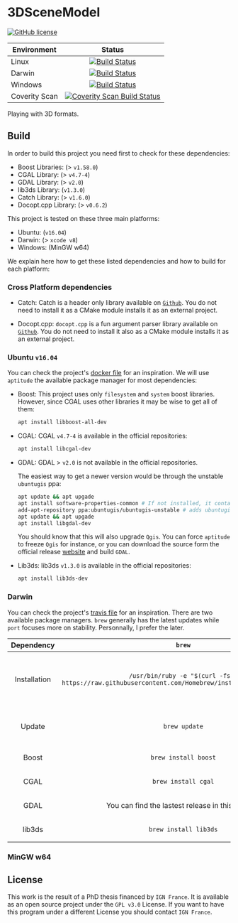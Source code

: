 # 3DSceneModel

[![GitHub license](https://img.shields.io/badge/license-AGPL-blue.svg)](https://raw.githubusercontent.com/Ethiy/3DSceneModel/master/LICENSE)

| Environment              | Status        |
| ------------------------ |:-------------:|
| Linux                    | [![Build Status](https://travis-ci.org/Ethiy/3DSceneModel.svg?branch=master)](https://travis-ci.org/Ethiy/3DSceneModel)|
| Darwin                   |[![Build Status](https://travis-ci.org/Ethiy/3DSceneModel.svg?branch=master)](https://travis-ci.org/Ethiy/3DSceneModel)|
| Windows                  | [![Build Status](https://ci.appveyor.com/api/projects/status/855pa36o55g3hwq7?svg=true)](https://ci.appveyor.com/project/Ethiy/3DSceneModel/branch/master)|
| Coverity Scan            |[![Coverity Scan Build Status](https://scan.coverity.com/projects/11095/badge.svg)](https://scan.coverity.com/projects/3dscenemodel)|

Playing with 3D formats.


## Build

In order to build this project you need first to check for these dependencies:

* Boost Libraries: (> `v1.58.0`)
* CGAL Library: (> `v4.7-4`)
* GDAL Library: (> `v2.0`)
* lib3ds Library: (`v1.3.0`)
* Catch Library: (> `v1.6.0`)
* Docopt.cpp Library: (> `v0.6.2`)

 This project is tested on these three main platforms:

* Ubuntu: (`v16.04`)
* Darwin: (> `xcode v8`)
* Windows: (MinGW w64)

 We explain here how to get these listed dependencies and how to build for each platform:

### Cross Platform dependencies

* Catch:
    Catch is a header only library available on [`Github`](https://github.com/philsquared/Catch). You do not need to install it as a CMake module installs it as an external project.

* Docopt.cpp:
    `docopt.cpp` is a fun argument parser library available on [`Github`](https://github.com/docopt/docopt.cpp). You do not need to install it also as a CMake module installs it as an external project.


### Ubuntu `v16.04`

You can check the project's [docker file](https://github.com/Ethiy/3DSceneModel/blob/master/Dockerfile) for an inspiration. We will use `aptitude` the available package manager for most dependencies:

* Boost:
    This project uses only  `filesystem` and `system` boost libraries. However, since CGAL uses other libraries it may be wise to get all of them:

    ```bash
    apt install libboost-all-dev
    ```

* CGAL:
    CGAL `v4.7-4` is available in the official repositories:

    ```bash
    apt install libcgal-dev
    ```

* GDAL:
    GDAL > `v2.0` is not available in the official repositories.

    The easiest way to get a newer version would be through the unstable `ubuntugis` ppa:

    ```bash
    apt update && apt upgade
    apt install software-properties-common # If not installed, it contains `add-apt-repository` command
    add-apt-repository ppa:ubuntugis/ubuntugis-unstable # adds ubuntugis/ubuntugis-unstable ppa
    apt update && apt upgade
    apt install libgdal-dev
    ```

    You should know that this will also upgrade `Qgis`. You can force `aptitude` to freeze `Qgis` for instance, or you can download the source form the official release [website](https://trac.osgeo.org/gdal/wiki/DownloadSource) and build `GDAL`.

* Lib3ds:
    lib3ds `v1.3.0` is available in the official repositories:

    ```bash
    apt install lib3ds-dev
    ```

### Darwin

You can check the project's [travis file](https://github.com/Ethiy/3DSceneModel/blob/master/.travis.yml) for an inspiration. There are two available package managers. `brew` generally has the latest updates while `port` focuses more on stability. Personnally, I prefer the later.

| Dependency   | `brew`        | `port`        |
|:------------:|:-------------:|:-------------:|
| Installation | `/usr/bin/ruby -e "$(curl -fsSL https://raw.githubusercontent.com/Homebrew/install/master/install)"` | You should follow the instructions on [`port` official website](https://www.macports.org/install.php) |
| Update       | `brew update` | `port selfupdate && port upgrade outdated` |
| Boost        | `brew install boost` | `port install boost` |
| CGAL         | `brew install cgal` | `port install cgal` |
| GDAL         | You can find the lastest release in this [website](http://www.kyngchaos.com/software/frameworks) | `port install gdal` |
| lib3ds       | `brew install lib3ds` | `port install lib3ds` |

### MinGW w64

## License

This work is the result of a PhD thesis financed by `IGN France`. It is available as an open source project under the `GPL v3.0` License. If you want to have this program under a different License you should contact `IGN France`.
